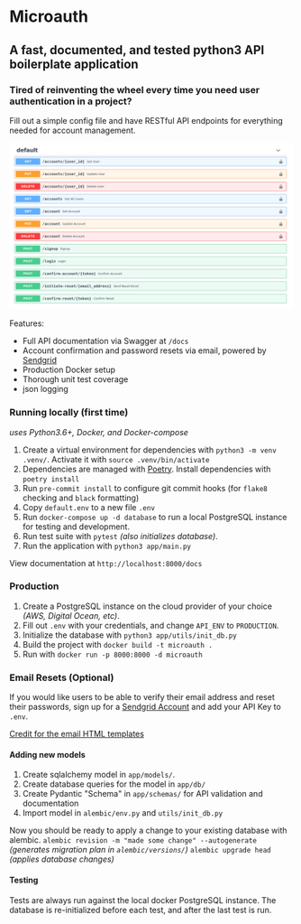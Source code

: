 
# Microauth
## A fast, documented, and tested python3 API boilerplate application

### Tired of reinventing the wheel every time you need user authentication in a project?

Fill out a simple config file and have RESTful API endpoints for everything needed for account management.

![Screenshot](./.github/documentation.png)


Features:

* Full API documentation via Swagger at `/docs`
* Account confirmation and password resets via email, powered by [Sendgrid](https://sendgrid.com)
* Production Docker setup
* Thorough unit test coverage
* json logging

### Running locally (first time)

_uses Python3.6+, Docker, and Docker-compose_

1.  Create a virtual environment for dependencies with `python3 -m venv .venv/`. Activate it with `source .venv/bin/activate`
2.  Dependencies are managed with [Poetry](https://python-poetry.org). Install dependencies with `poetry install`
3.  Run `pre-commit install` to configure git commit hooks (for `flake8` checking and `black` formatting)
4.  Copy `default.env` to a new file `.env`
5.  Run `docker-compose up -d database` to run a local PostgreSQL instance for testing and development.
6.  Run test suite with `pytest` _(also initializes database)_.
7.  Run the application with `python3 app/main.py`

View documentation at `http://localhost:8000/docs`

### Production

1.  Create a PostgreSQL instance on the cloud provider of your choice _(AWS, Digital Ocean, etc)_.
2.  Fill out `.env` with your credentials, and change `API_ENV` to `PRODUCTION`.
3.  Initialize the database with `python3 app/utils/init_db.py`
4.  Build the project with `docker build -t microauth .`
5.  Run with `docker run -p 8000:8000 -d microauth`



### Email Resets (Optional)

If you would like users to be able to verify their email address and reset their passwords, sign up for a [Sendgrid Account](https://sendgrid.com) and add your API Key to `.env`.

[Credit for the email HTML templates](https://github.com/wildbit/postmark-templates)


#### Adding new models

1. Create sqlalchemy model in `app/models/`.
2. Create database queries for the model in `app/db/`
3. Create Pydantic "Schema" in `app/schemas/` for API validation and documentation
4. Import model in `alembic/env.py` and `utils/init_db.py`

Now you should be ready to apply a change to your existing database with alembic.
`alembic revision -m "made some change" --autogenerate` _(generates migration plan in `alembic/versions/`)_
`alembic upgrade head` _(applies database changes)_


#### Testing

Tests are always run against the local docker PostgreSQL instance. The database is re-initialized before each test, and after the last test is run.